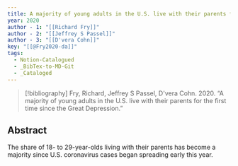 ```yaml
---
title: A majority of young adults in the U.S. live with their parents for the first time since the Great Depression
year: 2020
author - 1: "[[Richard Fry]]"
author - 2: "[[Jeffrey S Passel]]"
author - 3: "[[D'vera Cohn]]"
key: "[[@Fry2020-da]]"
tags:
  - Notion-Catalogued
  - _BibTex-to-MD-Git
  - _Cataloged
---
```


> [!bibliography]
> Fry, Richard, Jeffrey S Passel, D'vera Cohn. 2020. “A majority of young adults in the U.S. live with their parents for the first time since the Great Depression.” 

## Abstract
The share of 18- to 29-year-olds living with their parents has become a majority since U.S. coronavirus cases began spreading early this year.